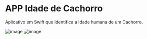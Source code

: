 # APP Idade de Cachorro

Aplicativo em Swift que Identifica a Idade humana de um Cachorro.

![image](https://user-images.githubusercontent.com/76667230/160475215-f13abdd3-b52f-4880-b129-e76c2769e368.png)
![image](https://user-images.githubusercontent.com/76667230/160475252-eef98b15-8344-4c22-b538-2fcad15f0678.png)

